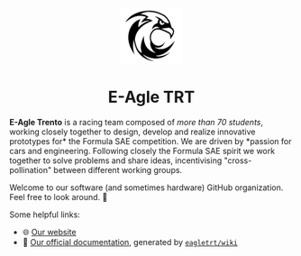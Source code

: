 <div align="center">
  <picture>
    <source media="(prefers-color-scheme: dark)" srcset="https://github.com/eagletrt/.github/blob/master/images/logo_transparent.png">
    <source media="(prefers-color-scheme: light)" srcset="https://raw.githubusercontent.com/eagletrt/.github/master/images/logo_filled.png">
  <img src="https://raw.githubusercontent.com/eagletrt/.github/master/images/logo_filled.png" width=110 height=100>
  </picture>
</div>

<div align="center">
  <h1>E-Agle TRT</h1>
</div>

**E-Agle Trento** is a racing team composed of *more than 70 students*, working
closely together to design, develop and realize innovative prototypes for* the
Formula SAE competition. We are driven by *passion for cars and engineering.
Following closely the Formula SAE spirit we work together to solve problems and
share ideas, incentivising "cross-pollination" between different working groups.

Welcome to our software (and sometimes hardware) GitHub organization. Feel free
to look around. 👋

Some helpful links:

- 🌐 [Our website](https://eagletrt.it)
- 📜 [Our official documentation](https://wiki.eagletrt.it), generated by [`eagletrt/wiki`](https://github.com/eagletrt/wiki)
